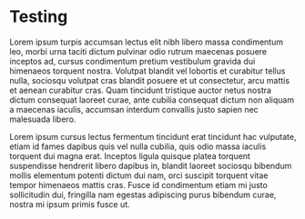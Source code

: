 # Testing

Lorem ipsum turpis accumsan lectus elit nibh libero massa condimentum leo, morbi urna taciti dictum pulvinar odio rutrum maecenas posuere inceptos ad, cursus condimentum pretium vestibulum gravida dui himenaeos torquent nostra. Volutpat blandit vel lobortis et curabitur tellus nulla, sociosqu volutpat cras blandit posuere et ut consectetur, arcu mattis et aenean curabitur cras. Quam tincidunt tristique auctor netus nostra dictum consequat laoreet curae, ante cubilia consequat dictum non aliquam a maecenas iaculis, accumsan interdum convallis justo sapien nec malesuada libero.

Lorem ipsum cursus lectus fermentum tincidunt erat tincidunt hac vulputate, etiam id fames dapibus quis vel nulla cubilia, quis odio massa iaculis torquent dui magna erat. Inceptos ligula quisque platea torquent suspendisse hendrerit libero dapibus in, blandit laoreet sociosqu bibendum mollis elementum potenti dictum dui nam, orci suscipit torquent vitae tempor himenaeos mattis cras. Fusce id condimentum etiam mi justo sollicitudin dui, fringilla nam egestas adipiscing purus bibendum curae, nostra mi ipsum primis fusce ut.
